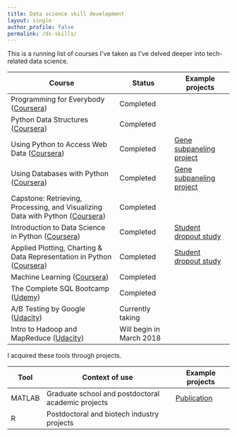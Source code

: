 ```yaml
---
title: Data science skill development
layout: single
author_profile: false
permalink: /ds-skills/
---
```


This is a running list of courses I've taken as I've delved deeper into tech-related data science.

| Course | Status | Example projects |
| --- | --- |  --- | 
| Programming for Everybody ([Coursera](https://www.coursera.org/specializations/python)) | Completed | |
| Python Data Structures ([Coursera](https://www.coursera.org/specializations/python)) | Completed | |
| Using Python to Access Web Data ([Coursera](https://www.coursera.org/specializations/python)) | Completed | [Gene subpaneling project](https://github.com/benslack19/gene_subpanel) |
| Using Databases with Python ([Coursera](https://www.coursera.org/specializations/python)) | Completed | [Gene subpaneling project](https://github.com/benslack19/gene_subpanel) |
| Capstone: Retrieving, Processing, and Visualizing Data with Python ([Coursera](https://www.coursera.org/specializations/python)) | Completed | |
| Introduction to Data Science in Python ([Coursera](https://www.coursera.org/learn/python-data-analysis)) | Completed | [Student dropout study](https://github.com/benslack19/CA_dropout_rates) |
| Applied Plotting, Charting & Data Representation in Python ([Coursera](https://www.coursera.org/learn/python-plotting)) | Completed | [Student dropout study](https://github.com/benslack19/CA_dropout_rates) |
| Machine Learning ([Coursera](https://www.coursera.org/learn/machine-learning)) | Completed | |
| The Complete SQL Bootcamp ([Udemy](https://www.udemy.com/the-complete-sql-bootcamp/)) | Completed | |
| A/B Testing by Google ([Udacity](https://www.udacity.com/course/ab-testing--ud257)) | Currently taking | |
| Intro to Hadoop and MapReduce ([Udacity](https://www.udacity.com/course/intro-to-hadoop-and-mapreduce--ud617)) | Will begin in March 2018 | |

I acquired these tools through projects.

| Tool | Context of use | Example projects | 
| --- | --- | --- |
| MATLAB | Graduate school and postdoctoral academic projects | [Publication](http://onlinelibrary.wiley.com/doi/10.1111/j.1460-9568.2011.07901.x/full) |
| R | Postdoctoral and biotech industry projects | |
